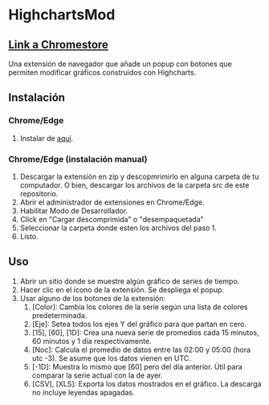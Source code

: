 # HighchartsMod
## [Link a Chromestore](https://chromewebstore.google.com/detail/highcharts-mod/goembobhgepgohgankgehmboojdaicdo)
Una extensión de navegador que añade un popup con botones que permiten modificar gráficos construidos con Highcharts.

## Instalación

### Chrome/Edge
1. Instalar de [aquí](https://chromewebstore.google.com/detail/highcharts-mod/goembobhgepgohgankgehmboojdaicdo).

### Chrome/Edge (instalación manual)
1. Descargar la extensión en zip y descopmrimirlo en alguna carpeta de tu computador. O bien, descargar los archivos de la carpeta src de este repositorio.
2. Abrir el administrador de extensiones en Chrome/Edge.
3. Habilitar Modo de Desarrollador.
4. Click en "Cargar descomprimida" o "desempaquetada"
5. Seleccionar la carpeta donde esten los archivos del paso 1.
6. Listo.

## Uso
1. Abrir un sitio donde se muestre algún gráfico de series de tiempo.
2. Hacer clic en el ícono de la extensión. Se despliega el popup.
3. Usar alguno de los botones de la extensión:
   1. [Color]: Cambia los colores de la serie según una lista de colores predeterminada.
   2. [Eje]: Setea todos los ejes Y del gráfico para que partan en cero.
   3. [15], [60], [1D]: Crea una nueva serie de promedios cada 15 minutos, 60 minutos y 1 día respectivamente.
   4. [Noc]: Calcula el promedio de datos entre las 02:00 y 05:00 (hora utc -3). Se asume que los datos vienen en UTC.
   5. [-1D]: Muestra lo mismo que [60] pero del día anterior. Útil para comparar la serie actual con la de ayer.
   6. [CSV], [XLS]: Exporta los datos mostrados en el gráfico. La descarga no incluye leyendas apagadas.